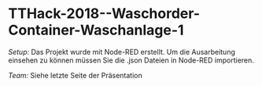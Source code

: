 # TTHack-2018--Waschorder-Container-Waschanlage-1

*Setup:*
Das Projekt wurde mit Node-RED erstellt.
Um die Ausarbeitung einsehen zu können müssen Sie die .json Dateien in Node-RED importieren.

*Team:*
Siehe letzte Seite der Präsentation

